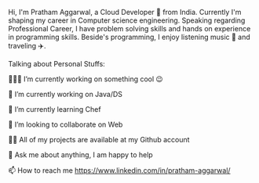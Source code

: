 Hi, I'm Pratham Aggarwal, a Cloud Developer 🚀 from India. Currently I'm shaping my career in Computer science engineering. Speaking regarding Professional Career, I have problem solving skills and hands on experience in programming skills. Beside's programming, I enjoy listening music 🎵 and traveling ✈️.


Talking about Personal Stuffs:

👨🏽‍💻 I’m currently working on something cool 😉

🔭 I’m currently working on Java/DS

🌱 I’m currently learning Chef

👯 I’m looking to collaborate on Web

👨‍💻 All of my projects are available at my Github account

💬 Ask me about anything, I am happy to help

📫 How to reach me https://www.linkedin.com/in/pratham-aggarwal/
